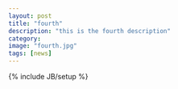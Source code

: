 ```yaml
---
layout: post
title: "fourth"
description: "this is the fourth description"
category: 
image: "fourth.jpg"
tags: [news]
---
```

{% include JB/setup %}
